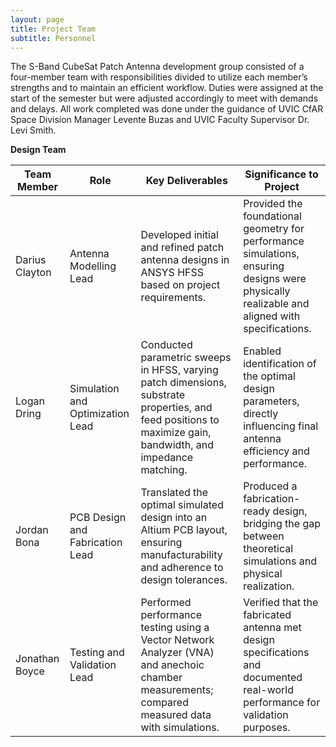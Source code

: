 ```yaml
---
layout: page
title: Project Team
subtitle: Personnel
---
```

The S-Band CubeSat Patch Antenna development group consisted of a four-member team with responsibilities divided to utilize each member’s strengths and to maintain an efficient workflow. Duties were assigned at the start of the semester but were adjusted accordingly to meet with demands and delays. All work completed was done under the guidance of UVIC CfAR Space Division Manager Levente Buzas and UVIC Faculty Supervisor Dr. Levi Smith.

**Design Team**

| **Team Member** | **Role** | **Key Deliverables** | **Significance to Project** |
|-----------------|----------|---------------------|-----------------------------|
| Darius Clayton | Antenna Modelling Lead | Developed initial and refined patch antenna designs in ANSYS HFSS based on project requirements. | Provided the foundational geometry for performance simulations, ensuring designs were physically realizable and aligned with specifications. |
| Logan Dring | Simulation and Optimization Lead | Conducted parametric sweeps in HFSS, varying patch dimensions, substrate properties, and feed positions to maximize gain, bandwidth, and impedance matching. | Enabled identification of the optimal design parameters, directly influencing final antenna efficiency and performance. |
| Jordan Bona | PCB Design and Fabrication Lead | Translated the optimal simulated design into an Altium PCB layout, ensuring manufacturability and adherence to design tolerances. | Produced a fabrication-ready design, bridging the gap between theoretical simulations and physical realization. |
| Jonathan Boyce | Testing and Validation Lead | Performed performance testing using a Vector Network Analyzer (VNA) and anechoic chamber measurements; compared measured data with simulations. | Verified that the fabricated antenna met design specifications and documented real-world performance for validation purposes. |

